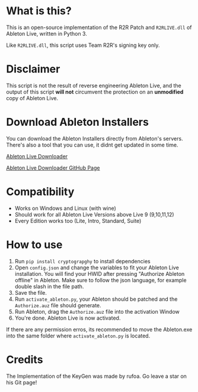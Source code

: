 # What is this?

This is an open-source implementation of the R2R Patch and `R2RLIVE.dll` of Ableton Live, written in Python 3.

Like `R2RLIVE.dll`, this script uses Team R2R's signing key only.

# Disclaimer

This script is not the result of reverse engineering Ableton Live, and the output of this script **will not** circumvent the protection on an **unmodified** copy of Ableton Live.

# Download Ableton Installers

You can download the Ableton Installers directly from Ableton's servers. There's also a tool that you can use, it didnt get updated in some time.

[Ableton Live Downloader](https://ableton-live.netlify.app/)

[Ableton Live Downloader GitHub Page](https://github.com/montoulieu/ableton-live-downloader/)

# Compatibility

- Works on Windows and Linux (with wine)
- Should work for all Ableton Live Versions above Live 9 (9,10,11,12)
- Every Edition works too (Lite, Intro, Standard, Suite)

# How to use

1. Run `pip install cryptograpghy` to install dependencies
2. Open `config.json` and change the variables to fit your Ableton Live installation. You will find your HWID after pressing "Authorize Ableton offline" in Ableton. Make sure to follow the json language, for example double slash in the file path.
3. Save the file.
4. Run `activate_ableton.py`, your Ableton should be patched and the `Authorize.auz` file should generate.
5. Run Ableton, drag the `Authorize.auz` file into the activation Window
6. You're done. Ableton Live is now activated.

If there are any permission erros, its recommended to move the Ableton.exe into the same folder where `activate_ableton.py` is located.

# Credits

The Implementation of the KeyGen was made by rufoa. Go leave a star on his Git page!